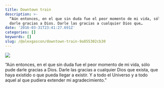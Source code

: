```yaml
---
title: Downtown train
description: >-
  “Aún entonces, en el que sin duda fue el peor momento de mi vida, sólo pude
  darle gracias a Dios. Darle las gracias a cualquier Dios que…
date: '2016-03-31T23:41:27.691Z'
categories: []
keywords: []
slug: /@alexgascon/downtown-train-9a855302cb30
---
```


![](https://cdn-images-1.medium.com/max/800/0*eBDcJgekb9TAxfzi.)

“Aún entonces, en el que sin duda fue el peor momento de mi vida, sólo pude darle gracias a Dios. Darle las gracias a cualquier Dios que exista, que haya existido o que pueda llegar a existir. Y a todo el Universo y a todo aquel al que pudiera extender mi agradecimiento.”
